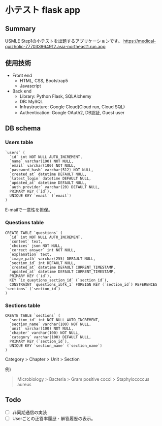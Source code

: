 # 小テスト flask app
## Summary
USMLE Step1の小テストを出題するアプリケーションです。
https://medical-quizholic-777033964912.asia-northeast1.run.app

## 使用技術
- Front end
  - HTML, CSS, Bootstrap5
  - Javascript
- Back end
  - Library: Python Flask, SQLAlchemy
  - DB: MySQL
  - Infrastructure: Google Cloud(Cloud run, Cloud SQL)
  - Authentication: Google OAuth2, DB認証, Guest user

## DB schema
### Users table
```
`users` (
  `id` int NOT NULL AUTO_INCREMENT,
  `name` varchar(100) NOT NULL,
  `email` varchar(100) NOT NULL,
  `password_hash` varchar(512) NOT NULL,
  `created_at` datetime DEFAULT NULL,
  `latest_login` datetime DEFAULT NULL,
  `updated_at` datetime DEFAULT NULL,
  `auth_provider` varchar(20) DEFAULT NULL,
  PRIMARY KEY (`id`),
  UNIQUE KEY `email` (`email`)
) 
```
E-mailで一意性を担保。

### Questions table
```
CREATE TABLE `questions` (
  `id` int NOT NULL AUTO_INCREMENT,
  `content` text,
  `choices` json NOT NULL,
  `correct_answer` int NOT NULL,
  `explanation` text,
  `image_path` varchar(255) DEFAULT NULL,
  `section_id` int DEFAULT NULL,
  `created_at` datetime DEFAULT CURRENT_TIMESTAMP,
  `updated_at` datetime DEFAULT CURRENT_TIMESTAMP,
  PRIMARY KEY (`id`),
  KEY `ix_questions_section_id` (`section_id`),
  CONSTRAINT `questions_ibfk_1` FOREIGN KEY (`section_id`) REFERENCES `sections` (`section_id`)
)
```

### Sections table
```
CREATE TABLE `sections` (
  `section_id` int NOT NULL AUTO_INCREMENT,
  `section_name` varchar(100) NOT NULL,
  `unit` varchar(100) NOT NULL,
  `chapter` varchar(100) NOT NULL,
  `category` varchar(100) DEFAULT NULL,
  PRIMARY KEY (`section_id`),
  UNIQUE KEY `section_name` (`section_name`)
)
```
Category > Chapter > Unit > Section

例)
> Microbiology > Bacteria > Gram positive cocci > Staphylococcus aureus

## Todo
- [ ] 非同期通信の実装
- [ ] Userごとの正答率履歴・解答履歴の表示。
